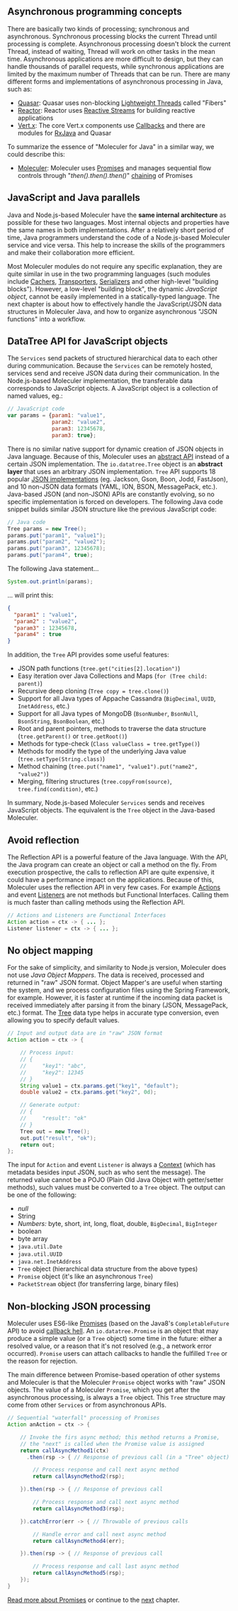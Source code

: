 ## Asynchronous programming concepts

There are basically two kinds of processing; synchronous and asynchronous.
Synchronous processing blocks the current Thread until processing is complete.
Asynchronous processing doesn't block the current Thread,
instead of waiting, Thread will work on other tasks in the mean time.
Asynchronous applications are more difficult to design,
but they can handle thousands of parallel requests,
while synchronous applications are limited by the maximum number of Threads that can be run.
There are many different forms and implementations of asynchronous processing in Java, such as:

- [Quasar](https://github.com/puniverse/quasar): Quasar uses non-blocking [Lightweight Threads](https://docs.paralleluniverse.co/quasar/) called "Fibers"
- [Reactor](https://projectreactor.io/): Reactor uses [Reactive Streams](https://github.com/reactive-streams/reactive-streams-jvm) for building reactive applications
- [Vert.x](https://vertx.io/): The core Vert.x components use [Callbacks](https://en.wikipedia.org/wiki/Callback_(computer_programming))
and there are modules for [RxJava](https://github.com/ReactiveX/RxJava) and Quasar

To summarize the essence of "Moleculer for Java" in a similar way, we could describe this:

- [Moleculer](https://moleculer-java.github.io/moleculer-java/): Moleculer uses [Promises](https://berkesa.github.io/datatree/promise-introduction.html)
and manages sequential flow controls through "*then().then().then()*"
[chaining](concepts.html#non-blocking-json-processing) of Promises

## JavaScript and Java parallels

Java and Node.js-based Moleculer have the **same internal architecture** as possible for these two languages.
Most internal objects and properties have the same names in both implementations.
After a relatively short period of time, Java programmers understand the code of a Node.js-based Moleculer service and vice versa.
This help to increase the skills of the programmers and make their collaboration more efficient.

Most Moleculer modules do not require any specific explanation, they are quite similar in use in the two programming languages
(such modules include
[Cachers](caching.html#caching-action-calls),
[Transporters](transporters.html#types-of-transporters),
[Serializers](serializers.html#about-data-serialization)
and other high-level "building blocks").
However, a low-level "building block", the dynamic *JavaScript object*,
cannot be easily implemented in a statically-typed language.
The next chapter is about how to effectively handle the JavaScript/JSON data structures in Moleculer Java,
and how to organize asynchronous "JSON functions" into a workflow.

## DataTree API for JavaScript objects

The `Services` send packets of structured hierarchical data to each other during communication.
Because the `Services` can be remotely hosted,
services send and receive JSON data during their communication.
In the Node.js-based Moleculer implementation, the
transferable data corresponds to JavaScript objects.
A JavaScript object is a collection of named values, eg.:

```js
// JavaScript code
var params = {param1: "value1",
              param2: "value2",
              param3: 12345678,
              param3: true};
```

There is no similar native support for dynamic creation of JSON objects in Java language.
Because of this, Moleculer uses an
[abstract API](https://berkesa.github.io/datatree/introduction.html)
instead of a certain JSON implementation.
The `io.datatree.Tree` object is an **abstract layer** that uses an arbitrary JSON implementation.
`Tree` API supports 18 popular
[JSON implementations](serializers.html#json-serializer) (eg. Jackson, Gson, Boon, Jodd, FastJson),
and 10 non-JSON data formats (YAML, ION, BSON, MessagePack, etc.).
Java-based JSON (and non-JSON) APIs are constantly evolving,
so no specific implementation is forced on developers.
The following Java code snippet builds similar JSON structure like the previous JavaScript code:

```java
// Java code
Tree params = new Tree();
params.put("param1", "value1");
params.put("param2", "value2");
params.put("param3", 12345678);
params.put("param4", true);
```

The following Java statement...
```java
System.out.println(params);
```
... will print this:
```json
{
  "param1" : "value1",
  "param2" : "value2",
  "param3" : 12345678,
  "param4" : true
}
```

In addition, the `Tree` API provides some useful features:

- JSON path functions (`tree.get("cities[2].location")`)
- Easy iteration over Java Collections and Maps (`for (Tree child: parent)`)
- Recursive deep cloning (`Tree copy = tree.clone()`)
- Support for all Java types of Appache Cassandra (`BigDecimal`, `UUID`, `InetAddress`, etc.)
- Support for all Java types of MongoDB (`BsonNumber`, `BsonNull`, `BsonString`, `BsonBoolean`, etc.)
- Root and parent pointers, methods to traverse the data structure (`tree.getParent()` or `tree.getRoot()`)
- Methods for type-check (`Class valueClass = tree.getType()`)
- Methods for modify the type of the underlying Java value (`tree.setType(String.class)`)
- Method chaining (`tree.put("name1", "value1").put("name2", "value2")`)
- Merging, filtering structures (`tree.copyFrom(source)`, `tree.find(condition)`, etc.)

In summary, Node.js-based Moleculer `Services` sends and receives JavaScript objects.
The equivalent is the `Tree` object in the Java-based Moleculer.

## Avoid reflection

The Reflection API is a powerful feature of the Java language.
With the API, the Java program can create an object or call a method on the fly.
From execution prospective, the calls to reflection API are quite expensive,
it could have a performance impact on the applications.
Because of this, Moleculer uses the reflection API in very few cases. For example
[Actions](actions.html#about-actions) and event [Listeners](events.html#types-of-event-broadcasts)
are not methods but Functional Interfaces.
Calling them is much faster than calling methods using the Reflection API.

```java
// Actions and Listeners are Functional Interfaces
Action action = ctx -> { ... };
Listener listener = ctx -> { ... };
```

## No object mapping

For the sake of simplicity, and similarity to Node.js version, Moleculer does not use *Java Object Mappers*.
The data is received, processed and returned in "raw" JSON format.
Object Mapper's are useful when starting the system,
and we process configuration files using the Spring Framework, for example.
However, it is faster at runtime if the incoming data packet is received immediately
after parsing it from the binary (JSON, MessagePack, etc.) format.
The [Tree](https://berkesa.github.io/datatree/introduction.html)
data type helps in accurate type conversion, even allowing you to specify default values.

```java
// Input and output data are in "raw" JSON format
Action action = ctx -> {

    // Process input:
    // {
    //     "key1": "abc",
    //     "key2": 12345
    // }
    String value1 = ctx.params.get("key1", "default");
    double value2 = ctx.params.get("key2", 0d);

    // Generate output:
    // {
    //     "result": "ok"
    // }
    Tree out = new Tree();
    out.put("result", "ok");
    return out;
};
```

The input for `Action` and event `Listener` is always a
[Context](actions.html#context)
(which has metadata besides input JSON, such as who sent the message).
The returned value cannot be a POJO (Plain Old Java Object with getter/setter methods),
such values must be converted to a `Tree` object.
The output can be one of the following:

- *null*
- String
- *Numbers:* byte, short, int, long, float, double, `BigDecimal`, `BigInteger`
- boolean
- byte array
- `java.util.Date`
- `java.util.UUID`
- `java.net.InetAddress`
- `Tree` object (hierarchical data structure from the above types)
- `Promise` object (it's like an asynchronous `Tree`)
- `PacketStream` object (for transferring large, binary files)

## Non-blocking JSON processing

Moleculer uses ES6-like
[Promises](https://berkesa.github.io/datatree/promise-introduction.html)
(based on the Java8's `CompletableFuture` API) to avoid
[callback hell](https://www.google.com/search?q=callback+hell+promise).
An `io.datatree.Promise` is an object that may produce a simple value (or a `Tree` object) some time in the future:
either a resolved value, or a reason that it's not resolved (e.g., a network error occurred).
`Promise` users can attach callbacks to handle the fulfilled `Tree` or the reason for rejection.

The main difference between Promise-based operation of other systems and Moleculer
is that the Moleculer `Promise` object works with "raw" JSON objects.
The value of a Moleculer `Promise`, which you get after the asynchronous processing,
is always a `Tree` object.
This `Tree` structure may come from other `Services` or from asynchronous APIs.

```java
// Sequential "waterfall" processing of Promises
Action anAction = ctx -> {

    // Invoke the firs async method; this method returns a Promise,
    // the "next" is called when the Promise value is assigned
    return callAsyncMethod1(ctx)
      .then(rsp -> { // Response of previous call (in a "Tree" object)

        // Process response and call next async method
        return callAsyncMethod2(rsp);

    }).then(rsp -> { // Response of previous call

        // Process response and call next async method
        return callAsyncMethod3(rsp);

    }).catchError(err -> { // Throwable of previous calls

        // Handle error and call next async method
        return callAsyncMethod4(err);

    }).then(rsp -> { // Response of previous call

        // Process response and call last async method
        return callAsyncMethod5(rsp);
    });
}
```

[Read more about Promises](performance-tips.html#use-non-blocking-apis)
or continue to the
[next](broker.html#introduction-to-service-broker) chapter.